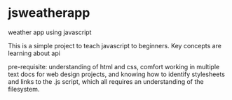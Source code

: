 # jsweatherapp
weather app using javascript

This is a simple project to teach javascript to beginners. Key concepts are learning about api

pre-requisite: understanding of html and css, comfort working in multiple text docs for web design projects, and knowing how to identify stylesheets and links to the .js script, which all requires an understanding of the filesystem. 
